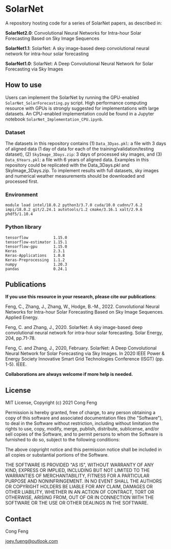 # SolarNet
A repository hosting code for a series of SolarNet papers, as described in:

**SolarNet2.0**: Convolutional Neural Networks for Intra-hour Solar Forecasting Based on Sky Image Sequences

**SolarNet1.1**: SolarNet: A sky image-based deep convolutional neural network for intra-hour solar forecasting

**SolarNet1.0**: SolarNet: A Deep Convolutional Neural Network for Solar Forecasting via Sky Images


## How to use
Users can implement the SolarNet by running the GPU-enabled ```SolarNet_SolarForecasting.py``` script. High performance computing resource with GPUs is strongly suggested for implementations with large datasets. An CPU-enabled implementation could be found in a Jupyter notebook ```SolarNet_Implementation_CPU.ipynb```.

### Dataset
The datasets in this repository contains (1) ```Data_3Dyas.pkl```: a file with 3 days of aligned data (1 day of data for each of the training/validation/testing dataset), (2) ```SkyImage_3Days.zip```: 3 days of processed sky images, and (3) ```Data_6Years.pkl```: a file with 6 years of aligned data. Examples in this repository could be replicated with the Data_3Days.pkl and SkyImage_3Days.zip. To implement results with full datasets, sky images and numerical weather measurements should be downloaded and processed first.

### Environment
```
module load intel/18.0.2 python3/3.7.0 cuda/10.0 cudnn/7.6.2 impi/18.0.2 git/2.24.1 autotools/1.2 cmake/3.16.1 xalt/2.9.6 phdf5/1.10.4 
```

### Python library
```
tensorflow           1.15.0
tensorflow-estimator 1.15.1
tensorflow-gpu       1.15.0
Keras                2.3.1
Keras-Applications   1.0.8
Keras-Preprocessing  1.1.2
numpy                1.20.3
pandas               0.24.1
```


## Publications
**If you use this resource in your research, please cite our publications**:

Feng, C., Zhang, J., Zhang, W., Hodge, B.-M., 2022. Convolutional Neural Networks for Intra-hour Solar Forecasting Based on Sky Image Sequences. Applied Energy. 

Feng, C. and Zhang, J., 2020. SolarNet: A sky image-based deep convolutional neural network for intra-hour solar forecasting. Solar Energy, 204, pp.71-78.

Feng, C. and Zhang, J., 2020, February. SolarNet: A Deep Convolutional Neural Network for Solar Forecasting via Sky Images. In 2020 IEEE Power & Energy Society Innovative Smart Grid Technologies Conference (ISGT) (pp. 1-5). IEEE.

**Collaborations are always welcome if more help is needed.**
## License
MIT License, Copyright (c) 2021 Cong Feng

Permission is hereby granted, free of charge, to any person obtaining a copy of this software and associated documentation files (the "Software"), to deal
in the Software without restriction, including without limitation the rights to use, copy, modify, merge, publish, distribute, sublicense, and/or sell
copies of the Software, and to permit persons to whom the Software is furnished to do so, subject to the following conditions:

The above copyright notice and this permission notice shall be included in all copies or substantial portions of the Software.

THE SOFTWARE IS PROVIDED "AS IS", WITHOUT WARRANTY OF ANY KIND, EXPRESS OR IMPLIED, INCLUDING BUT NOT LIMITED TO THE WARRANTIES OF MERCHANTABILITY, FITNESS FOR A PARTICULAR PURPOSE AND NONINFRINGEMENT. IN NO EVENT SHALL THE AUTHORS OR COPYRIGHT HOLDERS BE LIABLE FOR ANY CLAIM, DAMAGES OR OTHER LIABILITY, WHETHER IN AN ACTION OF CONTRACT, TORT OR OTHERWISE, ARISING FROM, OUT OF OR IN CONNECTION WITH THE SOFTWARE OR THE USE OR OTHER DEALINGS IN THE SOFTWARE.


## Contact

Cong Feng

joey.fueng@outlook.com


